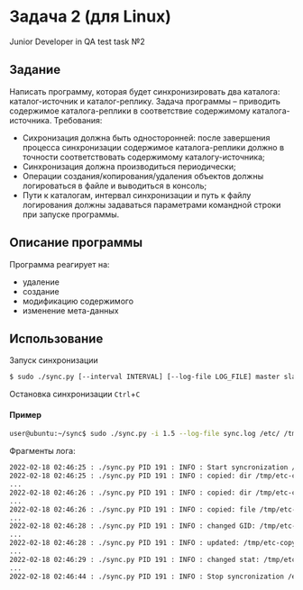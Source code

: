 # Задача 2 (для Linux)
Junior Developer in QA test task №2

## Задание
Написать программу, которая будет синхронизировать два каталога: каталог-источник и каталог-реплику.
Задача программы – приводить содержимое каталога-реплики в соответствие содержимому каталога-источника.
Требования:
- Сихронизация должна быть односторонней: после завершения процесса синхронизации содержимое каталога-реплики должно в точности соответствовать содержимому каталогу-источника;
- Синхронизация должна производиться периодически;
- Операции создания/копирования/удаления объектов должны логироваться в файле и выводиться в консоль;
- Пути к каталогам, интервал синхронизации и путь к файлу логирования должны задаваться параметрами командной строки при запуске программы.

## Описание программы
Программа реагирует на:
- удаление
- создание
- модификацию содержимого
- изменение мета-данных

## Использование

Запуск синхронизации
```bash
$ sudo ./sync.py [--interval INTERVAL] [--log-file LOG_FILE] master slave
```

Остановка синхронизации
`Ctrl`+`C`


#### Пример
```bash
user@ubuntu:~/sync$ sudo ./sync.py -i 1.5 --log-file sync.log /etc/ /tmp/etc-copy/
```
Фрагменты лога:
```bash
2022-02-18 02:46:25 : ./sync.py PID 191 : INFO : Start syncronization /etc ----> /tmp/etc-copy
2022-02-18 02:46:25 : ./sync.py PID 191 : INFO : copied: dir /tmp/etc-copy/alternatives
...
2022-02-18 02:46:26 : ./sync.py PID 191 : INFO : copied: dir /tmp/etc-copy/xdg
...
2022-02-18 02:46:26 : ./sync.py PID 191 : INFO : copied: file /tmp/etc-copy/zsh_command_not_found
...
2022-02-18 02:46:28 : ./sync.py PID 191 : INFO : changed GID: /tmp/etc-copy/gshadow-
...
2022-02-18 02:46:28 : ./sync.py PID 191 : INFO : updated: /tmp/etc-copy/mtab
...
2022-02-18 02:46:29 : ./sync.py PID 191 : INFO : changed stat: /tmp/etc-copy/alternatives/write
...
2022-02-18 02:46:44 : ./sync.py PID 191 : INFO : Stop syncronization /etc --X--> /tmp/etc-copy
```
